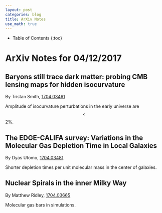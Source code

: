 ```yaml
---
layout: post
categories: blog
title: ArXiv Notes
use_math: true
---
```


* Table of Contents
{:toc}


# ArXiv Notes for 04/12/2017


## Baryons still trace dark matter: probing CMB lensing maps for hidden isocurvature


By Tristan Smith, [1704.03461](https://arxiv.org/abs/1704.03461)

Amplitude of isocurvature perturbations in the early universe are $$<$$2\%.

## The EDGE-CALIFA survey: Variations in the Molecular Gas Depletion Time in Local Galaxies

By Dyas Utomo, [1704.03481](https://arxiv.org/abs/1704.03481)

Shorter depletion times per unit molecular mass in the center of galaxies.

## Nuclear Spirals in the inner Milky Way

By Matthew Ridley, [1704.03665](https://arxiv.org/abs/1704.03665)

Molecular gas bars in simulations.
